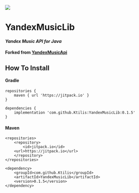 [![](https://jitpack.io/v/Ktilis/YandexMusicLib.svg)](https://jitpack.io/#Ktilis/YandexMusicLib)
# YandexMusicLib
#### _Yandex Music API for Java_
#### Forked from [YandexMusicApi](https://gitlab.com/KirMozor/YandexMusicApi)

## How To Install
#### Gradle
```
repositories {
    maven { url 'https://jitpack.io' }
}
```
```
dependencies {
    implementation 'com.github.Ktilis:YandexMusicLib:0.1.5'
}
```

#### Maven
```
<repositories>
	<repository>
        <id>jitpack.io</id>
	<url>https://jitpack.io</url>
	</repository>
</repositories>
```
```
<dependency>
	<groupId>com.github.Ktilis</groupId>
	<artifactId>YandexMusicLib</artifactId>
	<version>0.1.5</version>
</dependency>
```
